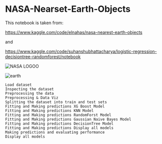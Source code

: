 # NASA-Nearset-Earth-Objects

This notebook is taken from: 

https://www.kaggle.com/code/elnahas/nasa-nearest-earth-objects

and

https://www.kaggle.com/code/suhanshubhattacharya/logistic-regression-decisiontree-randomforest/notebook


![NASA LOGOO](https://user-images.githubusercontent.com/74653444/177561244-6251c27b-fbb0-4064-bd00-c5efadceb734.png)

![earth](https://user-images.githubusercontent.com/74653444/177559444-706ba2b7-2393-404e-a454-2dc965a74a6a.jpeg)



    Load dataset
    Inspecting the dataset
    Preprocessing the data
    Preprocessing & Data Viz
    Splitting the dataset into train and test sets
    Fitting and Making predictions XG Boost Model
    Fitting and Making predictions KNN Model
    Fitting and Making predictions RandomForst Model
    Fitting and Making predictions Gaussian Naive Bayes Model
    Fitting and Making predictions DecisionTree Model
    Fitting and Making predictions Display all models
    Making predictions and evaluating performance
    Display all models

